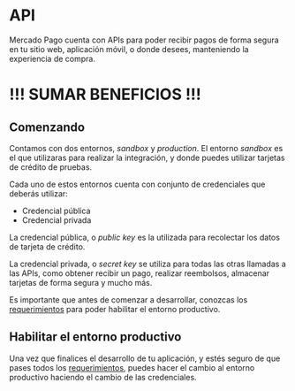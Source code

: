 # API

Mercado Pago cuenta con APIs para poder recibir pagos de forma segura en tu sitio web, aplicación móvil, o donde desees, manteniendo la experiencia de compra.

# !!! SUMAR BENEFICIOS !!!

## Comenzando

Contamos con dos entornos, _sandbox_ y _production_. El entorno _sandbox_ es el que utilizaras para realizar la integración, y donde puedes utilizar tarjetas de crédito de pruebas.

Cada uno de estos entornos cuenta con conjunto de credenciales que deberás utilizar:

* Credencial pública
* Credencial privada

La credencial pública, o _public key_ es la utilizada para recolectar los datos de tarjeta de crédito.

La credencial privada, o _secret key_ se utiliza para todas las otras llamadas a las APIs, como obtener recibir un pago, realizar reembolsos, almacenar tarjetas de forma segura y mucho más.

Es importante que antes de comenzar a desarrollar, conozcas los [requerimientos][1] para poder habilitar el entorno productivo.


## Habilitar el entorno productivo

Una vez que finalices el desarrollo de tu aplicación, y estés seguro de que pases todos los [requerimientos][1], puedes hacer el cambio al entorno productivo haciendo el cambio de las credenciales.


[1]: (http://mercadopago.com)